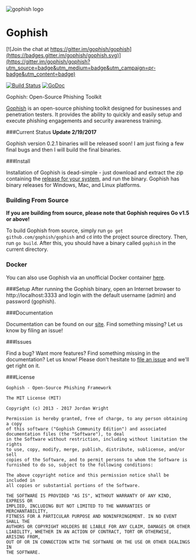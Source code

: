 ![gophish logo](https://raw.github.com/gophish/gophish/master/static/images/gophish_purple.png)

Gophish
=======

[![Join the chat at https://gitter.im/gophish/gophish](https://badges.gitter.im/gophish/gophish.svg)](https://gitter.im/gophish/gophish?utm_source=badge&utm_medium=badge&utm_campaign=pr-badge&utm_content=badge)

[![Build Status](https://travis-ci.org/gophish/gophish.svg?branch=master)](https://travis-ci.org/gophish/gophish) [![GoDoc](https://godoc.org/github.com/gophish/gophish?status.svg)](https://godoc.org/github.com/gophish/gophish)

Gophish: Open-Source Phishing Toolkit

[Gophish](https://getgophish.com) is an open-source phishing toolkit designed for businesses and penetration testers. It provides the ability to quickly and easily setup and execute phishing engagements and security awareness training.

###Current Status
**Update 2/19/2017**

Gophish version 0.2.1 binaries will be released soon! I am just fixing a few final bugs and then I will build the final binaries. 

###Install

Installation of Gophish is dead-simple - just download and extract the zip containing the [release for your system](https://github.com/gophish/gophish/releases/), and run the binary. Gophish has binary releases for Windows, Mac, and Linux platforms.

### Building From Source
**If you are building from source, please note that Gophish requires Go v1.5 or above!**

To build Gophish from source, simply run ```go get github.com/gophish/gophish``` and ```cd``` into the project source directory. Then, run ```go build```. After this, you should have a binary called ```gophish``` in the current directory.

### Docker
You can also use Gophish via an unofficial Docker container [here](https://hub.docker.com/r/matteoggl/gophish/).

###Setup
After running the Gophish binary, open an Internet browser to http://localhost:3333 and login with the default username (admin) and password (gophish).

###Documentation

Documentation can be found on our [site](http://getgophish.com/documentation). Find something missing? Let us know by filing an issue!

###Issues

Find a bug? Want more features? Find something missing in the documentation? Let us know! Please don't hesitate to [file an issue](https://github.com/gophish/gophish/issues/new) and we'll get right on it.

###License
```
Gophish - Open-Source Phishing Framework

The MIT License (MIT)

Copyright (c) 2013 - 2017 Jordan Wright

Permission is hereby granted, free of charge, to any person obtaining a copy
of this software ("Gophish Community Edition") and associated documentation files (the "Software"), to deal
in the Software without restriction, including without limitation the rights
to use, copy, modify, merge, publish, distribute, sublicense, and/or sell
copies of the Software, and to permit persons to whom the Software is
furnished to do so, subject to the following conditions:

The above copyright notice and this permission notice shall be included in
all copies or substantial portions of the Software.

THE SOFTWARE IS PROVIDED "AS IS", WITHOUT WARRANTY OF ANY KIND, EXPRESS OR
IMPLIED, INCLUDING BUT NOT LIMITED TO THE WARRANTIES OF MERCHANTABILITY,
FITNESS FOR A PARTICULAR PURPOSE AND NONINFRINGEMENT. IN NO EVENT SHALL THE
AUTHORS OR COPYRIGHT HOLDERS BE LIABLE FOR ANY CLAIM, DAMAGES OR OTHER
LIABILITY, WHETHER IN AN ACTION OF CONTRACT, TORT OR OTHERWISE, ARISING FROM,
OUT OF OR IN CONNECTION WITH THE SOFTWARE OR THE USE OR OTHER DEALINGS IN
THE SOFTWARE.
```
